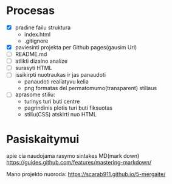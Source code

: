 # Procesas

- [x] pradine failu struktura
   - index.html
   - .gitignore
- [x] paviesinti projekta per Github pages(gausim Url)
- [ ] README.md
- [ ] atlikti dizaino analize
- [ ] surasyti HTML
- [ ] issikirpti nuotraukas ir jas panaudoti
    - panaudoti realiatyvu kelia
    - png formatas del permatomumo(transparent) stiliaus
- [ ] aprasome stiliu:
    - turinys turi buti centre
    - pagrindinis plotis turi buti fiksuotas
    - stiliu(CSS) atskirti nuo HTML



# Pasiskaitymui

apie cia naudojama rasymo sintakes MD(mark down)
https://guides.github.com/features/mastering-markdown/

Mano projekto nuoroda:
https://scarab911.github.io/5-mergaite/
